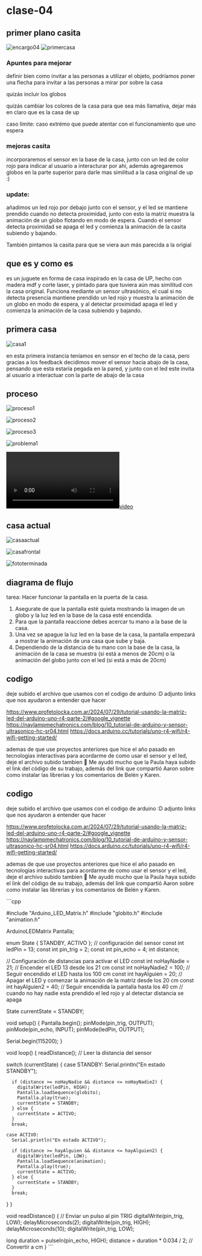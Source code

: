 # clase-04

## primer plano casita

![encargo04](./planocasita.jpg "encargo4pixarup")
![primercasa](https://github.com/user-attachments/assets/8f18c814-2ffc-454e-a249-f9210ba7e256)


### Apuntes para mejorar 

definir bien como invitar a las personas a utilizar el objeto, podríamos poner una flecha para invitar a las personas a mirar por sobre la casa

quizás incluir los globos

quizás cambiar los colores de la casa para que sea más llamativa, dejar más en claro que es la casa de up


caso límite: caso extrémo que puede atentar con el funcionamiento que uno espera


### mejoras casita

incorporaremos el sensor en la base de la casa, junto con un led de color rojo para indicar al usuario a interacturar por ahí, además agregaremos globos en la parte superior para darle mas similitud a la casa original de up :)

### update:

añadimos un led rojo por debajo junto con el sensor, y el led se mantiene prendido cuando no detecta proximidad, junto con esto la matriz muestra la animación de un globo flotando en modo de espera. Cuando el sensor detecta proximidad se apaga el led y comienza la animación de la casita subiendo y bajando.

También pintamos la casita para que se viera aun más parecida a la origial


## que es y como es

es un juguete en forma de casa inspirado en la casa de UP, hecho con madera mdf y corte laser, y pintado para que tuviera aún mas similitud con la casa original. Funciona mediante un sensor ultrasónico, el cual si no detecta presencia mantiene prendido un led rojo y muestra la animación de un globo en modo de espera, y al detectar proximidad apaga el led y comienza la animación de la casa subiendo y bajando.

## primera casa 

![casa1](./primercasa.jpeg "casa1")

en esta primera instancia teníamos en sensor en el techo de la casa, pero gracias a los feedback decidimos mover el sensor hacia abajo de la casa, pensando que esta estaría pegada en la pared, y junto con el led este invita al usuario a interactuar con la parte de abajo de la casa

## proceso 

![proceso1](./proceso1.jpeg "proceso1")

![proceso2](./proceso2.jpeg "proceso2")

![proceso3](./proceso3.jpeg "proceso3")

![problema1](./problema1.jpeg "problema1")

[![video](./video.mp4 "casitavideo")](https://github.com/noriflores/dis8637-2024-2/blob/main/06-noriflores/clase-04/video.mp4)

## casa actual

![casaactual](./casaactual.jpg "casita")

![casafrontal](./casafrontal.jpg "casafrontal")

![fototerminada](./fototerminada.jpeg "fototerminada")




## diagrama de flujo 

tarea: Hacer funcionar la pantalla en la puerta de la casa. 


1. Asegurate de que la pantalla esté quieta mostrando la imagen de un globo y la luz led en la base de la casa esté encendida.
2. Para que la pantalla reaccione debes acercar tu mano a la base de la casa.
3. Una vez se apague la luz led en la base de la casa, la pantalla empezará a mostrar la animación de una casa que sube y baja.
4. Dependiendo de la distancia de tu mano con la base de la casa, la animación de la casa se muestra (si está a menos de 20cm) o la animación del globo junto con el led (si está a más de 20cm)


## codigo 

deje subido el archivo que usamos con el codigo de arduino :D 
adjunto links que nos ayudaron a entender que hacer 

https://www.profetolocka.com.ar/2024/07/29/tutorial-usando-la-matriz-led-del-arduino-uno-r4-parte-2/#google_vignette
https://naylampmechatronics.com/blog/10_tutorial-de-arduino-y-sensor-ultrasonico-hc-sr04.html
https://docs.arduino.cc/tutorials/uno-r4-wifi/r4-wifi-getting-started/

ademas de que use proyectos anteriores que hice el año pasado en tecnologias interactivas para acordarme de como usar el sensor y el led, deje el archivo subido tambien 🥣 
Me ayudó mucho que la Paula haya subido el link del código de su trabajo, además del link que compartió Aaron sobre como instalar las librerías y los comentarios de Belén y Karen. 

## codigo 

deje subido el archivo que usamos con el codigo de arduino :D 
adjunto links que nos ayudaron a entender que hacer 

https://www.profetolocka.com.ar/2024/07/29/tutorial-usando-la-matriz-led-del-arduino-uno-r4-parte-2/#google_vignette
https://naylampmechatronics.com/blog/10_tutorial-de-arduino-y-sensor-ultrasonico-hc-sr04.html
https://docs.arduino.cc/tutorials/uno-r4-wifi/r4-wifi-getting-started/

ademas de que use proyectos anteriores que hice el año pasado en tecnologias interactivas para acordarme de como usar el sensor y el led, deje el archivo subido tambien 🥣 
Me ayudó mucho que la Paula haya subido el link del código de su trabajo, además del link que compartió Aaron sobre como instalar las librerías y los comentarios de Belén y Karen. 

´´´cpp

#include "Arduino_LED_Matrix.h"
#include "globito.h"
#include "animation.h"

ArduinoLEDMatrix Pantalla;

enum State {
  STANDBY,
  ACTIVO
};
// configuración del sensor
const int ledPin = 13;
const int pin_trig = 2;
const int pin_echo = 4;
int distance;

// Configuración de distancias para activar el LED
const int noHayNadie = 21;  // Encender el LED 13 desde los 21 cm
const int noHayNadie2 = 100; // Seguir encendido el LED hasta los 100 cm
const int hayAlguien = 20;  // Apagar el LED y comenzar la animación de la matriz desde los 20 cm
const int hayAlguien2 = 40; // Seguir encendida la pantalla hasta los 40 cm
// cuando no hay nadie esta prendido el led rojo y al detectar distancia se apaga

State currentState = STANDBY;

void setup() {
  Pantalla.begin();
  pinMode(pin_trig, OUTPUT);
  pinMode(pin_echo, INPUT);
  pinMode(ledPin, OUTPUT);

  Serial.begin(115200);
}

void loop() {
  readDistance();  // Leer la distancia del sensor

  switch (currentState) {
    case STANDBY:
      Serial.println("En estado STANDBY");

      if (distance >= noHayNadie && distance <= noHayNadie2) {
        digitalWrite(ledPin, HIGH);
        Pantalla.loadSequence(globito);
        Pantalla.play(true);
        currentState = STANDBY;
      } else {
        currentState = ACTIVO;
      }
      break;

    case ACTIVO:
      Serial.println("En estado ACTIVO");

      if (distance >= hayAlguien && distance <= hayAlguien2) {
        digitalWrite(ledPin, LOW);
        Pantalla.loadSequence(animation);
        Pantalla.play(true);
        currentState = ACTIVO;
      } else {
        currentState = STANDBY;
      }
      break;
  }
}

void readDistance() {
  // Enviar un pulso al pin TRIG
  digitalWrite(pin_trig, LOW);
  delayMicroseconds(2);
  digitalWrite(pin_trig, HIGH);
  delayMicroseconds(10);
  digitalWrite(pin_trig, LOW);

  long duration = pulseIn(pin_echo, HIGH);
  distance = duration * 0.034 / 2;  // Convertir a cm
}
´´´








